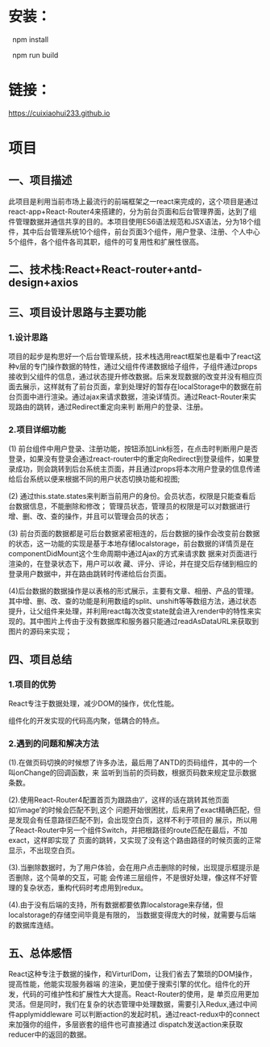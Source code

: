 # 安装：
   
   npm install 
   
   npm run build
   
# 链接：
   
   https://cuixiaohui233.github.io

# 项目

## 一、项目描述
   此项目是利用当前市场上最流行的前端框架之一react来完成的，这个项目是通过react-app+React-Router4来搭建的，分为前台页面和后台管理界面，达到了组件管理数据并通信共享的目的。本项目使用ES6语法规范和JSX语法，分为18个组件，其中后台管理系统10个组件，前台页面3个组件，用户登录、注册、个人中心5个组件，各个组件各司其职，组件的可复用性和扩展性很高。
   
## 二、技术栈:React+React-router+antd-design+axios

## 三、项目设计思路与主要功能

### 1.设计思路

   项目的起步是构思好一个后台管理系统，技术栈选用react框架也是看中了react这种v层的专门操作数据的特性，通过父组件传递数据给子组件，子组件通过props接收到父组件的信息，通过状态提升修改数据。后来发现数据的改变并没有相应页面去展示，这样就有了前台页面，拿到处理好的暂存在localStorage中的数据在前台页面中进行渲染。通过ajax来请求数据，渲染详情页。通过React-Router来实现路由的跳转，通过Redirect重定向来判	断用户的登录、注册。
   
### 2.项目详细功能

(1) 前台组件中用户登录、注册功能，按钮添加Link标签，在点击时判断用户是否登录，如果没有登录会通过react-router中的重定向Redirect到登录组件，如果登录成功，则会跳转到后台系统主页面，并且通过props将本次用户登录的信息传递给后台系统以便来根据不同的用户状态切换功能和视图;

(2) 通过this.state.states来判断当前用户的身份。会员状态，权限是只能查看后台数据信息，不能删除和修改；	管理员状态，管理员的权限是可以对数据进行增、删、改、查的操作，并且可以管理会员的状态；

(3) 前台页面的数据都是可后台数据紧密相连的，后台数据的操作会改变前台数据的状态，这一功能的实现是基于本地存储localstorage，前台数据的详情页是在componentDidMount这个生命周期中通过Ajax的方式来请求数	据来对页面进行渲染的，在登录状态下，用户可以收	藏、评分、评论，并在提交后存储到相应的登录用户数据中，并在路由跳转时传递给后台页面。

(4)后台数据的数据操作是以表格的形式展示，主要有文章、相册、产品的管理。其中增、删、改、查的功能是利用数组的split、unshift等等数组方法，通过状态提升，让父组件来处理，并利用react每次改变state就会进入render中的特性来实现的。其中图片上传由于没有数据库和服务器只能通过readAsDataURL来获取到图片的源码来实现；

## 四、项目总结

### 1.项目的优势

React专注于数据处理，减少DOM的操作，优化性能。

组件化的开发实现的代码高内聚，低耦合的特点。

### 2.遇到的问题和解决方法

  (1).在做页码切换的时候想了许多办法，最后用了ANTD的页码组件，其中的一个叫onChange的回调函数，来	监听到当前的页码数，根据页码数来规定显示数据条数。
  
  (2).使用React-Router4配置首页为跟路由‘/’，这样的话在跳转其他页面如‘/image’的时候会匹配不到,这个	问题开始很困扰，后来用了exact精确匹配，但是发现会有任意路径匹配不到，会出现空白页，这样不利于项目的	展示，所以用了React-Router中另一个组件Switch，并把根路径的route匹配在最后，不加exact，这样即实现了	页面的跳转，又实现了没有这个路由路径的时候页面的正常显示，不出现空白页。
  
  (3).当删除数据时，为了用户体验，会在用户点击删除的时候，出现提示框提示是否删除，这个简单的交互，可能	会传递三层组件，不是很好处理，像这样不好管理的复杂状态，重构代码时考虑用到redux。
  
(4).由于没有后端的支持，所有数据都要依靠localstorage来存储，但localstorage的存储空间毕竟是有限的，	当数据变得庞大的时候，就需要与后端的数据库连结。

## 五、总体感悟
  React这种专注于数据的操作，和VirturlDom，让我们省去了繁琐的DOM操作，提高性能，他能实现服务器端	的渲染，更加便于搜索引擎的优化。组件化的开发，代码的可维护性和扩展性大大提高。React-Router的使用，是	单页应用更加灵活。但是同时，我们在复杂的状态管理中处理数据，需要引入Redux,通过中间件applymiddleware	可以判断action的发起时机，通过react-redux中的connect来加强你的组件，多层嵌套的组件也可直接通过		dispatch发送action来获取reducer中的返回的数据。
